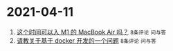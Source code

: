 # 2021-04-11

1. [这个时间可以入 M1 的 MacBook Air 吗？](https://www.v2ex.com/t/769825) `8条评论` `问与答`
1. [请教关于基于 docker 开发的一个问题](https://www.v2ex.com/t/769822) `8条评论` `问与答`
